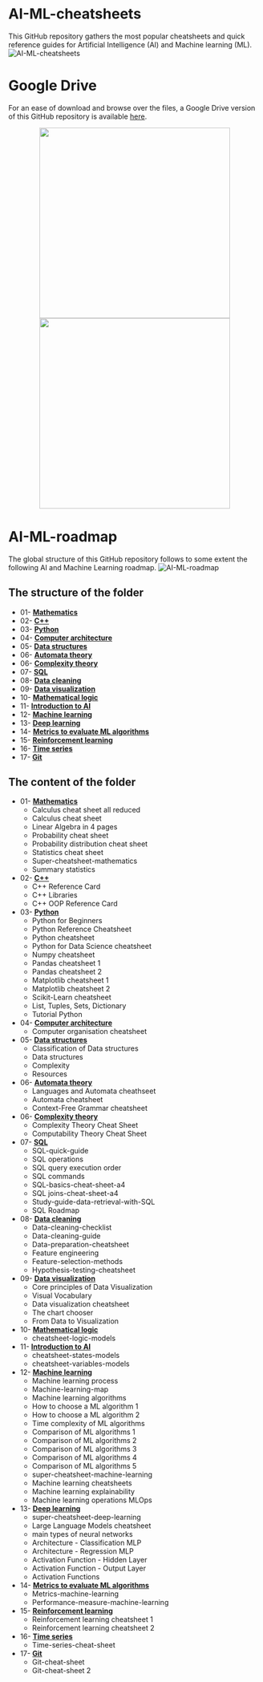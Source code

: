# AI-ML-cheatsheets

This GitHub repository gathers the most popular cheatsheets and quick reference guides for Artificial Intelligence (AI) and Machine learning (ML).
![AI-ML-cheatsheets](https://github.com/Mouneshgouda/AI-ML-cheatsheets/blob/main/AI-ML-cheatsheets.png)

# Google Drive

For an ease of download and browse over the files, a Google Drive version of this GitHub repository is available [here](https://drive.google.com/drive/folders/1yReFa2Af9icmdEaAYOUocepkQk_gGJJK?usp=sharing).

<div style="text-align: center;">
  <img src="https://github.com/Mouneshgouda/AI-ML-cheatsheets/blob/main/Google%20Drive.png" width="380" hspace="1"/>
  <img src="https://github.com/Mouneshgouda/AI-ML-cheatsheets/blob/main/Mathematics.png" width="380"/>
</div>

# AI-ML-roadmap

The global structure of this GitHub repository follows to some extent the following AI and Machine Learning roadmap.
![AI-ML-roadmap](https://github.com/Mouneshgouda/AI-ML-cheatsheets/blob/main/AI%20roadmap.png)

## The structure of the folder

- 01- [**Mathematics**](https://github.com/Mouneshgouda/AI-ML-cheatsheets/tree/main/01-%20Mathematics)<br>
- 02- [**C++**](https://github.com/Mouneshgouda/AI-ML-cheatsheets/tree/main/02-%20C%2B%2B)<br>
- 03- [**Python**](https://github.com/Mouneshgouda/AI-ML-cheatsheets/tree/main/03-%20Python)<br>
- 04- [**Computer architecture**](https://github.com/Mouneshgouda/AI-ML-cheatsheets/tree/main/04-%20Computer%20architecture)<br>
- 05- [**Data structures**](https://github.com/Mouneshgouda/AI-ML-cheatsheets/tree/main/05-%20Data%20structures)<br>
- 06- [**Automata theory**](https://github.com/Mouneshgouda/AI-ML-cheatsheets/tree/main/06-%20Automata%20theory)<br>
- 06- [**Complexity theory**](https://github.com/Mouneshgouda/AI-ML-cheatsheets/tree/main/06-%20Complexity%20theory)<br>
- 07- [**SQL**](https://github.com/Mouneshgouda/AI-ML-cheatsheets/tree/main/07-%20SQL)<br>
- 08- [**Data cleaning**](https://github.com/Mouneshgouda/AI-ML-cheatsheets/tree/main/08-%20Data%20cleaning)<br>
- 09- [**Data visualization**](https://github.com/Mouneshgouda/AI-ML-cheatsheets/tree/main/09-%20Data%20visualization)<br>
- 10- [**Mathematical logic**](https://github.com/Mouneshgouda/AI-ML-cheatsheets/tree/main/10-%20Mathematical%20logic)<br>
- 11- [**Introduction to AI**](https://github.com/Mouneshgouda/AI-ML-cheatsheets/tree/main/11-%20Introduction%20to%20AI)<br>
- 12- [**Machine learning**](https://github.com/Mouneshgouda/AI-ML-cheatsheets/tree/main/12-%20Machine%20learning)<br>
- 13- [**Deep learning**](https://github.com/Mouneshgouda/AI-ML-cheatsheets/tree/main/13-%20Deep%20learning)<br>
- 14- [**Metrics to evaluate ML algorithms**](https://github.com/Mouneshgouda/AI-ML-cheatsheets/tree/main/14-%20Metrics%20to%20evaluate%20machine%20learning%20algorithms)<br>
- 15- [**Reinforcement learning**](https://github.com/Mouneshgouda/AI-ML-cheatsheets/tree/main/15-%20Reinforcement%20learning)<br>
- 16- [**Time series**](https://github.com/Mouneshgouda/AI-ML-cheatsheets/tree/main/16-%20Time%20series)<br>
- 17- [**Git**](https://github.com/Mouneshgouda/AI-ML-cheatsheets/tree/main/17-%20Git)<br>

## The content of the folder

- 01- [**Mathematics**](https://github.com/Mouneshgouda/AI-ML-cheatsheets/tree/main/01-%20Mathematics)<br>
  - Calculus cheat sheet all reduced
  - Calculus cheat sheet
  - Linear Algebra in 4 pages
  - Probability cheat sheet
  - Probability distribution cheat sheet
  - Statistics cheat sheet
  - Super-cheatsheet-mathematics
  - Summary statistics
- 02- [**C++**](https://github.com/Mouneshgouda/AI-ML-cheatsheets/tree/main/02-%20C%2B%2B)<br>
  - C++ Reference Card
  - C++ Libraries
  - C++ OOP Reference Card
- 03- [**Python**](https://github.com/Mouneshgouda/AI-ML-cheatsheets/tree/main/03-%20Python)<br>
  - Python for Beginners
  - Python Reference Cheatsheet
  - Python cheatsheet
  - Python for Data Science cheatsheet
  - Numpy cheatsheet
  - Pandas cheatsheet 1
  - Pandas cheatsheet 2
  - Matplotlib cheatsheet 1
  - Matplotlib cheatsheet 2
  - Scikit-Learn cheatsheet
  - List, Tuples, Sets, Dictionary
  - Tutorial Python
- 04- [**Computer architecture**](https://github.com/Mouneshgouda/AI-ML-cheatsheets/tree/main/04-%20Computer%20architecture)<br>
  - Computer organisation cheatsheet
- 05- [**Data structures**](https://github.com/Mouneshgouda/AI-ML-cheatsheets/tree/main/05-%20Data%20structures)<br>
  - Classification of Data structures
  - Data structures
  - Complexity
  - Resources
- 06- [**Automata theory**](https://github.com/Mouneshgouda/AI-ML-cheatsheets/tree/main/06-%20Automata%20theory)<br>
  - Languages and Automata cheathseet
  - Automata cheatsheet
  - Context-Free Grammar cheatsheet
- 06- [**Complexity theory**](https://github.com/Mouneshgouda/AI-ML-cheatsheets/tree/main/06-%20Complexity%20theory)<br>
  - Complexity Theory Cheat Sheet
  - Computability Theory Cheat Sheet
- 07- [**SQL**](https://github.com/Mouneshgouda/AI-ML-cheatsheets/tree/main/07-%20SQL)<br>
  - SQL-quick-guide
  - SQL operations
  - SQL query execution order
  - SQL commands
  - SQL-basics-cheat-sheet-a4
  - SQL joins-cheat-sheet-a4
  - Study-guide-data-retrieval-with-SQL
  - SQL Roadmap
- 08- [**Data cleaning**](https://github.com/Mouneshgouda/AI-ML-cheatsheets/tree/main/08-%20Data%20cleaning)<br>
  - Data-cleaning-checklist
  - Data-cleaning-guide
  - Data-preparation-cheatsheet
  - Feature engineering
  - Feature-selection-methods
  - Hypothesis-testing-cheatsheet
- 09- [**Data visualization**](https://github.com/Mouneshgouda/AI-ML-cheatsheets/tree/main/09-%20Data%20visualization)<br>
  - Core principles of Data Visualization
  - Visual Vocabulary
  - Data visualization cheatsheet
  - The chart chooser
  - From Data to Visualization
- 10- [**Mathematical logic**](https://github.com/Mouneshgouda/AI-ML-cheatsheets/tree/main/10-%20Mathematical%20logic)<br>
  - cheatsheet-logic-models
- 11- [**Introduction to AI**](https://github.com/Mouneshgouda/AI-ML-cheatsheets/tree/main/11-%20Introduction%20to%20AI)<br>
  - cheatsheet-states-models
  - cheatsheet-variables-models
- 12- [**Machine learning**](https://github.com/Mouneshgouda/AI-ML-cheatsheets/tree/main/12-%20Machine%20learning)<br>
  - Machine learning process
  - Machine-learning-map
  - Machine learning algorithms
  - How to choose a ML algorithm 1
  - How to choose a ML algorithm 2
  - Time complexity of ML algorithms
  - Comparison of ML algorithms 1
  - Comparison of ML algorithms 2
  - Comparison of ML algorithms 3
  - Comparison of ML algorithms 4
  - Comparison of ML algorithms 5
  - super-cheatsheet-machine-learning
  - Machine learning cheatsheets
  - Machine learning explainability
  - Machine learning operations MLOps
- 13- [**Deep learning**](https://github.com/Mouneshgouda/AI-ML-cheatsheets/tree/main/13-%20Deep%20learning)<br>
  - super-cheatsheet-deep-learning
  - Large Language Models cheatsheet
  - main types of neural networks
  - Architecture - Classification MLP
  - Architecture - Regression MLP
  - Activation Function - Hidden Layer
  - Activation Function - Output Layer
  - Activation Functions
- 14- [**Metrics to evaluate ML algorithms**](https://github.com/Mouneshgouda/AI-ML-cheatsheets/tree/main/14-%20Metrics%20to%20evaluate%20machine%20learning%20algorithms)<br>
  - Metrics-machine-learning
  - Performance-measure-machine-learning 
- 15- [**Reinforcement learning**](https://github.com/Mouneshgouda/AI-ML-cheatsheets/tree/main/15-%20Reinforcement%20learning)<br>
  - Reinforcement learning cheatsheet 1
  - Reinforcement learning cheatsheet 2 
- 16- [**Time series**](https://github.com/Mouneshgouda/AI-ML-cheatsheets/tree/main/16-%20Time%20series)<br>
  - Time-series-cheat-sheet 
- 17- [**Git**](https://github.com/Mouneshgouda/AI-ML-cheatsheets/tree/main/17-%20Git)<br>
  - Git-cheat-sheet
  - Git-cheat-sheet 2
